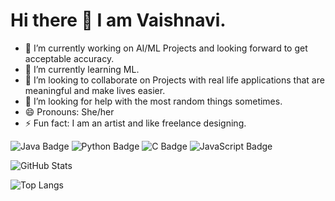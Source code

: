 # Hi there 👋 I am Vaishnavi. 

- 🔭 I’m currently working on AI/ML Projects and looking forward to get acceptable accuracy.
- 🌱 I’m currently learning ML. 
- 👯 I’m looking to collaborate on Projects with real life applications that are meaningful and make lives easier. 
- 🤔 I’m looking for help with the most random things sometimes.
- 😄 Pronouns: She/her
- ⚡ Fun fact: I am an artist and like freelance designing.

![Java Badge](https://img.shields.io/badge/JAVA-ED8B00?style=for-the-badge&logo=java&logoColor=white)
![Python Badge](https://img.shields.io/badge/Python-3776AB?style=for-the-badge&logo=python&logoColor=white)
![C Badge](https://img.shields.io/badge/C-A8B9CC?style=for-the-badge&logo=c&logoColor=white)
![JavaScript Badge](https://img.shields.io/badge/JavaScript-F7DF1E?style=for-the-badge&logo=javascript&logoColor=black)

![GitHub Stats](https://github-readme-stats.vercel.app/api?username=Vmatcha9&show_icons=true&theme=radical)

![Top Langs](https://github-readme-stats.vercel.app/api/top-langs/?username=Vmatcha9&layout=compact)


<!--
**Vmatcha9/Vmatcha9** is a ✨ _special_ ✨ repository because its `README.md` (this file) appears on your GitHub profile.

Here are some ideas to get you started:

-->
